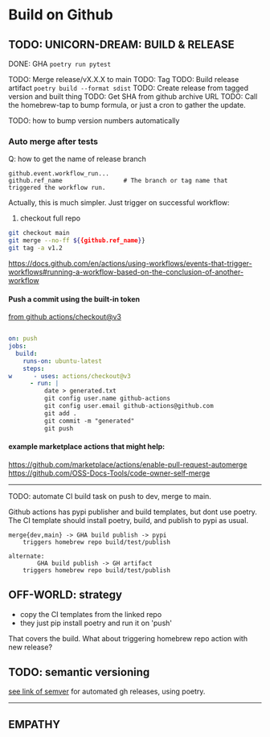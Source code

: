 # Build on Github

## TODO: UNICORN-DREAM: BUILD & RELEASE
DONE: GHA `poetry run pytest`

TODO: Merge release/vX.X.X to main
TODO: Tag
TODO: Build release artifact `poetry build --format sdist`
TODO: Create release from tagged version and built thing
TODO: Get SHA from github archive URL
TODO: Call the homebrew-tap to bump formula, or just a cron to gather the update.

TODO: how to bump version numbers automatically


### Auto merge after tests
Q: how to get the name of release branch

    github.event.workflow_run...
    github.ref_name		            # The branch or tag name that triggered the workflow run.


Actually, this is much simpler. Just trigger on successful workflow:

1. checkout full repo
```sh
git checkout main
git merge --no-ff ${{github.ref_name}}
git tag -a v1.2
```

https://docs.github.com/en/actions/using-workflows/events-that-trigger-workflows#running-a-workflow-based-on-the-conclusion-of-another-workflow

#### Push a commit using the built-in token
[from github actions/checkout@v3](https://github.com/marketplace/actions/checkout#Push-a-commit-using-the-built-in-token)

```yaml

on: push
jobs:
  build:
    runs-on: ubuntu-latest
    steps:
w      - uses: actions/checkout@v3
      - run: |
          date > generated.txt
          git config user.name github-actions
          git config user.email github-actions@github.com
          git add .
          git commit -m "generated"
          git push
```

#### example marketplace actions that might help:

https://github.com/marketplace/actions/enable-pull-request-automerge
https://github.com/OSS-Docs-Tools/code-owner-self-merge



----------
TODO: automate CI build task on push to dev, merge to main.

Github actions has pypi publisher and build templates, but dont use poetry.
The CI template should install poetry, build, and publish to pypi as usual.

    merge{dev,main} -> GHA build publish -> pypi
        triggers homebrew repo build/test/publish

    alternate:
            GHA build publish -> GH artifact
        triggers homebrew repo build/test/publish

## OFF-WORLD: strategy
* copy the CI templates from the linked repo
* they just pip install poetry and run it on 'push'

That covers the build. What about triggering homebrew repo action with new release?

## TODO: semantic versioning
[see link of semver][semantic release] for automated gh releases, using poetry.

----------
## EMPATHY
[example: gha poetry]: https://github.com/marketplace/actions/python-poetry-action

[example2: gha poetry]: https://github.com/ppeetteerrs/simple-poetry

[semantic release]: https://mestrak.com/blog/semantic-release-with-python-poetry-github-actions-20nn

[GHA desertislandutils publish python package on release]: https://github.com/mahiki/desertislandutils/actions/new?category=none&query=python
